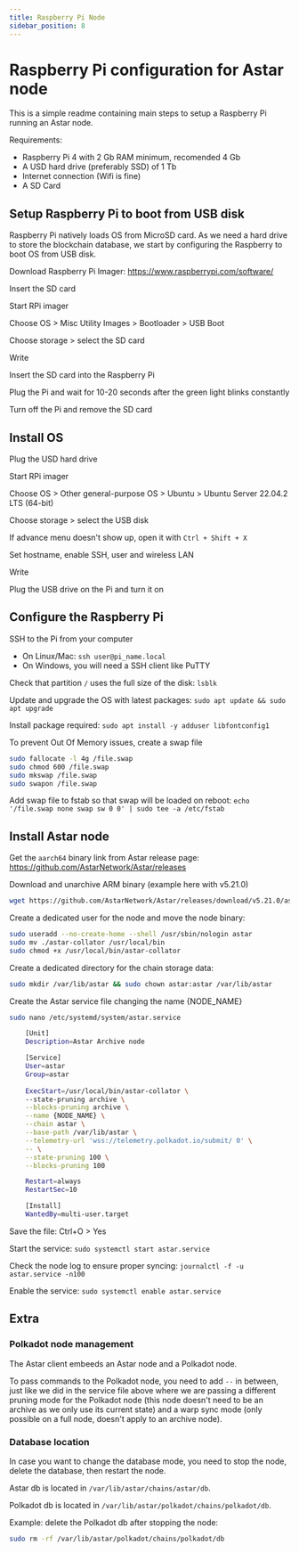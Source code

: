 ```yaml
---
title: Raspberry Pi Node
sidebar_position: 8
---
```


# Raspberry Pi configuration for Astar node

This is a simple readme containing main steps to setup a Raspberry Pi running an Astar node.

Requirements:

- Raspberry Pi 4 with 2 Gb RAM minimum, recomended 4 Gb
- A USD hard drive (preferably SSD) of 1 Tb
- Internet connection (Wifi is fine)
- A SD Card

## Setup Raspberry Pi to boot from USB disk

Raspberry Pi natively loads OS from MicroSD card.
As we need a hard drive to store the blockchain database, we start by configuring the Raspberry to boot OS from USB disk.

Download Raspberry Pi Imager: https://www.raspberrypi.com/software/

Insert the SD card

Start RPi imager

Choose OS > Misc Utility Images > Bootloader > USB Boot

Choose storage > select the SD card

Write

Insert the SD card into the Raspberry Pi

Plug the Pi and wait for 10-20 seconds after the green light blinks constantly

Turn off the Pi and remove the SD card

## Install OS

Plug the USD hard drive

Start RPi imager

Choose OS > Other general-purpose OS > Ubuntu > Ubuntu Server 22.04.2 LTS (64-bit)

Choose storage > select the USB disk

If advance menu doesn't show up, open it with `Ctrl + Shift + X`

Set hostname, enable SSH, user and wireless LAN

Write

Plug the USB drive on the Pi and turn it on

## Configure the Raspberry Pi

SSH to the Pi from your computer

- On Linux/Mac: `ssh user@pi_name.local`
- On Windows, you will need a SSH client like PuTTY

Check that partition `/` uses the full size of the disk: `lsblk`

Update and upgrade the OS with latest packages: `sudo apt update && sudo apt upgrade`

Install package required: `sudo apt install -y adduser libfontconfig1`

To prevent Out Of Memory issues, create a swap file

```bash
sudo fallocate -l 4g /file.swap
sudo chmod 600 /file.swap
sudo mkswap /file.swap
sudo swapon /file.swap
```

Add swap file to fstab so that swap will be loaded on reboot: `echo '/file.swap none swap sw 0 0' | sudo tee -a /etc/fstab`

## Install Astar node

Get the `aarch64` binary link from Astar release page: https://github.com/AstarNetwork/Astar/releases

Download and unarchive ARM binary (example here with v5.21.0)

```bash
wget https://github.com/AstarNetwork/Astar/releases/download/v5.21.0/astar-collator-v5.21.0-ubuntu-aarch64.tar.gz && tar -xf astar-collator*.tar.gz
```

Create a dedicated user for the node and move the node binary:

```bash
sudo useradd --no-create-home --shell /usr/sbin/nologin astar
sudo mv ./astar-collator /usr/local/bin
sudo chmod +x /usr/local/bin/astar-collator
```

Create a dedicated directory for the chain storage data:

```bash
sudo mkdir /var/lib/astar && sudo chown astar:astar /var/lib/astar
```

Create the Astar service file changing the name \{NODE_NAME\}

```bash
sudo nano /etc/systemd/system/astar.service

    [Unit]
    Description=Astar Archive node

    [Service]
    User=astar
    Group=astar
    
    ExecStart=/usr/local/bin/astar-collator \
    --state-pruning archive \
    --blocks-pruning archive \
    --name {NODE_NAME} \
    --chain astar \
    --base-path /var/lib/astar \
    --telemetry-url 'wss://telemetry.polkadot.io/submit/ 0' \
    -- \
    --state-pruning 100 \
    --blocks-pruning 100

    Restart=always
    RestartSec=10

    [Install]
    WantedBy=multi-user.target
```

Save the file: Ctrl+O > Yes

Start the service: `sudo systemctl start astar.service`

Check the node log to ensure proper syncing: `journalctl -f -u astar.service -n100`

Enable the service: `sudo systemctl enable astar.service`

## Extra

### Polkadot node management

The Astar client embeeds an Astar node and a Polkadot node.

To pass commands to the Polkadot node, you need to add `--` in between, just like we did in the service file above where we are passing a different pruning mode for the Polkadot node (this node doesn't need to be an archive as we only use its current state) and a warp sync mode (only possible on a full node, doesn't apply to an archive node).

### Database location

In case you want to change the database mode, you need to stop the node, delete the database, then restart the node.

Astar db is located in `/var/lib/astar/chains/astar/db`.

Polkadot db is located in `/var/lib/astar/polkadot/chains/polkadot/db`.

Example: delete the Polkadot db after stopping the node:

```bash
sudo rm -rf /var/lib/astar/polkadot/chains/polkadot/db
```
